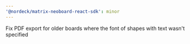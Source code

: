 ```yaml
---
'@nordeck/matrix-neoboard-react-sdk': minor
---
```


Fix PDF export for older boards where the font of shapes with text wasn't specified
